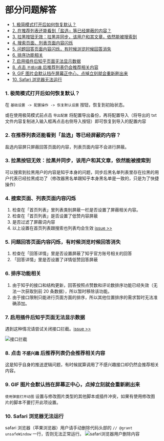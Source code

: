# 部分问题解答

- [1. 极简模式打开后如何恢复默认？](#1-极简模式打开后如何恢复默认)
- [2. 在推荐列表还能看到「盐选」等已经屏蔽的内容？](#2-在推荐列表还能看到盐选等已经屏蔽的内容)
- [3. 拉黑按钮无效：拉黑并同步，该用户和其文章，依然能被搜索到](#3-拉黑按钮无效拉黑并同步该用户和其文章依然能被搜索到)
- [4. 搜索页面、列表页面内容闪烁](#4-搜索页面列表页面内容闪烁)
- [5. 问题回答页面内容闪烁，有时候浏览时候回答消失](#5-问题回答页面内容闪烁有时候浏览时候回答消失)
- [6. 排序功能相关](#6-排序功能相关)
- [7. 启用插件后知乎页面无法显示数据](#7-启用插件后知乎页面无法显示数据)
- [8. 点击 `不感兴趣` 后推荐列表仍会推荐相关内容](#8-点击-不感兴趣-后推荐列表仍会推荐相关内容)
- [9. GIF 图片会默认挡在屏幕正中心，点掉立刻就会重新刷出来](#9-gif-图片会默认挡在屏幕正中心点掉立刻就会重新刷出来)
- [10. Safari 浏览器无法运行](#10-safari-浏览器无法运行)

### 1. 极简模式打开后如何恢复默认？

在 `基础设置 -> 配置操作 -> 恢复默认设置` 按钮，恢复到初始状态。

或在使用极简模式前点击 `导出配置` 将配置导出备份，再将配置导入（将导出的 txt 文件内容复制进入输入框再点击右侧导入按钮）即可恢复到导入的配置内容

### 2. 在推荐列表还能看到「盐选」等已经屏蔽的内容？

盐选内容屏只屏蔽回答页面的内容，列表页面内容不会进行屏蔽。

### 3. 拉黑按钮无效：拉黑并同步，该用户和其文章，依然能被搜索到

可以搜索到拉黑用户的内容是知乎本身的问题，同步后黑名单列表里存在拉黑的用户代表已经拉黑成功了（修改器黑名单跟知乎本身黑名单是一致的，只是为了快捷操作）

### 4. 搜索页面、列表页面内容闪烁

1. 检查在「首页列表」里列表类别屏蔽一栏是否设置了屏蔽相关内容。
2. 检查在「首页列表」是否设置了低赞内容屏蔽
3. 是否过滤了屏蔽词内容
4. 以上设置在首页列表跟搜索也列表均会生效
   [issue >>](https://github.com/liuyubing233/zhihu-custom/issues/65)

### 5. 问题回答页面内容闪烁，有时候浏览时候回答消失

1. 检查在「回答详情」里是否设置屏蔽了知乎官方账号相关的回答
2. 「回答详情」里是否设置了详情低赞回答屏蔽

### 6. 排序功能相关

1. 由于知乎的接口和结构更新，回答按照点赞数和评论数排序功能已经失效（无法一次获取到前 20 条数据），所以暂时移除该功能。
2. 由于接口限制只能进行页面方面的排序，所以其他位置排序的需求暂时无法准确添加。

### 7. 启用插件后知乎页面无法显示数据

遇到这种情况请尝试关闭接口拦截。[issue >>](https://github.com/liuyubing233/zhihu-custom/issues/82)

![接口拦截](https://raw.githubusercontent.com/liuyubing233/zhihu-custom/refs/heads/main/static/not-fetch.png)

### 8. 点击 `不感兴趣` 后推荐列表仍会推荐相关内容

这是知乎自身的推送逻辑问题，有时候就算调用了不感兴趣接口却仍然会推荐相关内容。

### 9. GIF 图片会默认挡在屏幕正中心，点掉立刻就会重新刷出来

`使用弹窗打开动图` 设置与修改图片类型的其他脚本或插件冲突，如果有使用修改图片的脚本不要打开此项设置。

### 10. Safari 浏览器无法运行

safari 浏览器（苹果浏览器）用户请手动删除代码头部的 `// @grant        unsafeWindow` 一行，否则无法正常运行。
![safari浏览器用户删除内容](https://raw.githubusercontent.com/liuyubing233/zhihu-custom/refs/heads/main/static/safari-use.png)
